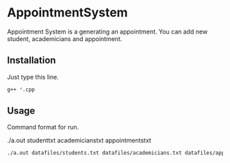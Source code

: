 # AppointmentSystem

Appointment System is a generating an appointment. You can add new student, academicians and appointment.

## Installation
Just type this line.
```bash
g++ *.cpp
```

## Usage
Command format for run.

./a.out studenttxt academicianstxt appointmentstxt
```bash
./a.out datafiles/students.txt datafiles/academicians.txt datafiles/appointments.txt
```